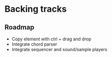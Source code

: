 # Backing tracks

## Roadmap

* Copy element with ctrl + drag and drop
* Integrate chord parser
* Integrate sequencer and sound/sample players
